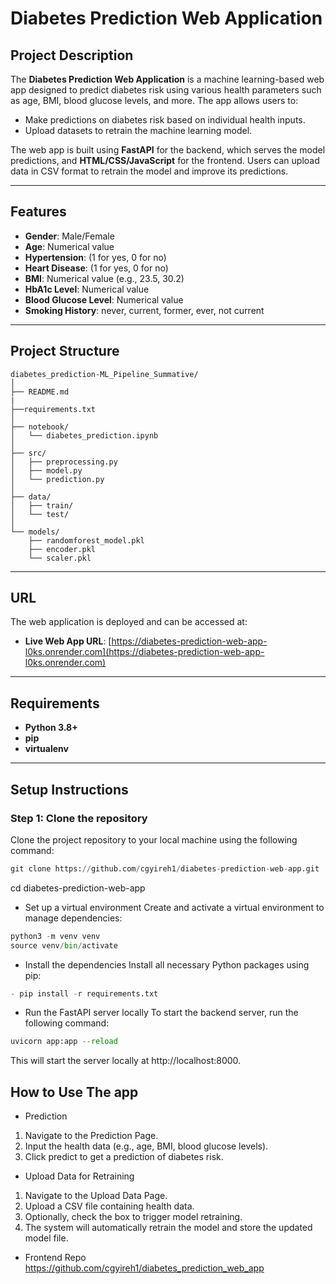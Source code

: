 # Diabetes Prediction Web Application

## Project Description

The **Diabetes Prediction Web Application** is a machine learning-based web app designed to predict diabetes risk using various health parameters such as age, BMI, blood glucose levels, and more. The app allows users to:
- Make predictions on diabetes risk based on individual health inputs.
- Upload datasets to retrain the machine learning model.

The web app is built using **FastAPI** for the backend, which serves the model predictions, and **HTML/CSS/JavaScript** for the frontend. Users can upload data in CSV format to retrain the model and improve its predictions.

---

## Features
- **Gender**: Male/Female  
- **Age**: Numerical value  
- **Hypertension**: (1 for yes, 0 for no)  
- **Heart Disease**: (1 for yes, 0 for no)  
- **BMI**: Numerical value (e.g., 23.5, 30.2)  
- **HbA1c Level**: Numerical value 
- **Blood Glucose Level**: Numerical value
- **Smoking History**: never, current, former, ever, not current

---

## Project Structure

```plaintext
diabetes_prediction-ML_Pipeline_Summative/
│
├── README.md 
|
├──requirements.txt
│
├── notebook/
│   └── diabetes_prediction.ipynb
│
├── src/ 
│   ├── preprocessing.py 
│   ├── model.py 
│   └── prediction.py 
│
├── data/ 
│   ├── train/  
│   └── test/
│
└── models/ 
    ├── randomforest_model.pkl 
    ├── encoder.pkl          
    └── scaler.pkl             
```
---

## URL

The web application is deployed and can be accessed at:

- **Live Web App URL**: [https://diabetes-prediction-web-app-l0ks.onrender.com](https://diabetes-prediction-web-app-l0ks.onrender.com)

---

## Requirements

- **Python 3.8+**
- **pip**
- **virtualenv**

---

## Setup Instructions

### Step 1: Clone the repository

Clone the project repository to your local machine using the following command:

```python
git clone https://github.com/cgyireh1/diabetes-prediction-web-app.git
```
cd diabetes-prediction-web-app

- Set up a virtual environment
Create and activate a virtual environment to manage dependencies:

```python
python3 -m venv venv
source venv/bin/activate
```

- Install the dependencies
Install all necessary Python packages using pip:
```python
- pip install -r requirements.txt
```

- Run the FastAPI server locally
To start the backend server, run the following command:
```python
uvicorn app:app --reload
```
This will start the server locally at http://localhost:8000.

## How to Use The app
- Prediction
1. Navigate to the Prediction Page.
2. Input the health data (e.g., age, BMI, blood glucose levels).
3. Click predict to get a prediction of diabetes risk.
- Upload Data for Retraining
1. Navigate to the Upload Data Page.
2. Upload a CSV file containing health data.
3. Optionally, check the box to trigger model retraining.
4. The system will automatically retrain the model and store the updated model file.

- Frontend Repo
https://github.com/cgyireh1/diabetes_prediction_web_app

